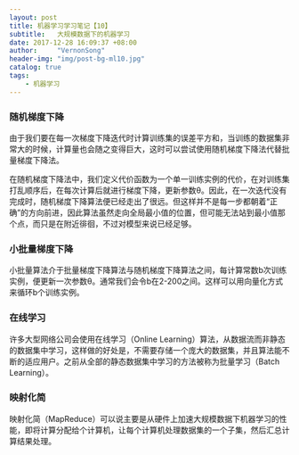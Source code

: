 ```yaml
---
layout: post
title: 机器学习学习笔记【10】
subtitle:   大规模数据下的机器学习
date: 2017-12-28 16:09:37 +08:00
author:     "VernonSong"
header-img: "img/post-bg-ml10.jpg"
catalog: true
tags:
    - 机器学习
---
```


### 随机梯度下降
由于我们要在每一次梯度下降迭代时计算训练集的误差平方和，当训练的数据集非常大的时候，计算量也会随之变得巨大，这时可以尝试使用随机梯度下降法代替批量梯度下降法。

在随机梯度下降法中，我们定义代价函数为一个单一训练实例的代价，在对训练集打乱顺序后，在每次计算后就进行梯度下降，更新参数θ。因此，在一次迭代没有完成时，随机梯度下降算法便已经走出了很远。但这样并不是每一步都朝着“正确”的方向前进，因此算法虽然走向全局最小值的位置，但可能无法站到最小值那个点，而只是在附近徘徊，不过对模型来说已经足够。

### 小批量梯度下降
小批量算法介于批量梯度下降算法与随机梯度下降算法之间，每计算常数b次训练实例，便更新一次参数θ。通常我们会令b在2-200之间。这样可以用向量化方式来循环b个训练实例。

### 在线学习
许多大型网络公司会使用在线学习（Online Learning）算法，从数据流而非静态的数据集中学习，这样做的好处是，不需要存储一个庞大的数据集，并且算法能不断的适应用户。之前从全部的静态数据集中学习的方法被称为批量学习（Batch Learning）。

### 映射化简
映射化简（MapReduce）可以说主要是从硬件上加速大规模数据下机器学习的性能，即将计算分配给个计算机，让每个计算机处理数据集的一个子集，然后汇总计算结果处理。